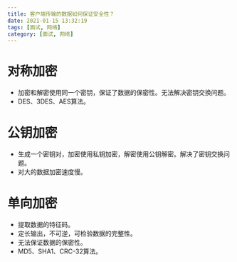 ```yaml
---
title: 客户端传输的数据如何保证安全性？
date: 2021-01-15 13:32:19
tags: [面试, 网络]
category: [面试, 网络]
---
```


# 对称加密

* 加密和解密使用同一个密钥，保证了数据的保密性。无法解决密钥交换问题。
* DES、3DES、AES算法。

# 公钥加密

* 生成一个密钥对，加密使用私钥加密，解密使用公钥解密。解决了密钥交换问题。
* 对大的数据加密速度慢。

# 单向加密

* 提取数据的特征码。
* 定长输出，不可逆，可检验数据的完整性。
* 无法保证数据的保密性。
* MD5、SHA1、CRC-32算法。


